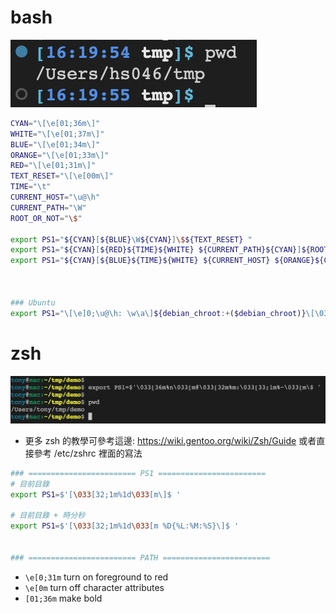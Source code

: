 

# bash

![PS1-time+path](./../img/PS1-time-path.png)

```bash
CYAN="\[\e[01;36m\]"
WHITE="\[\e[01;37m\]"
BLUE="\[\e[01;34m\]"
ORANGE="\[\e[01;33m\]"
RED="\[\e[01;31m\]"
TEXT_RESET="\[\e[00m\]"
TIME="\t"
CURRENT_HOST="\u@\h"
CURRENT_PATH="\W"
ROOT_OR_NOT="\$"

export PS1="${CYAN}[${BLUE}\W${CYAN}]\$${TEXT_RESET} "
export PS1="${CYAN}[${RED}${TIME}${WHITE} ${CURRENT_PATH}${CYAN}]${ROOT_OR_NOT}${TEXT_RESET} "
export PS1="${CYAN}[${BLUE}${TIME}${WHITE} ${CURRENT_HOST} ${ORANGE}${CURRENT_PATH}${CYAN}]${ROOT_OR_NOT}${TEXT_RESET} "



### Ubuntu
export PS1="\[\e]0;\u@\h: \w\a\]${debian_chroot:+($debian_chroot)}\[\033[01;32m\]\u@\h\[\033[00m\]:\[\033[01;34m\]\w\[\033[00m\]\$ "

```


# zsh

![PS1-time+path](./../img/PS1-zsh-full.png)
- 更多 zsh 的教學可參考這邊: https://wiki.gentoo.org/wiki/Zsh/Guide 或者直接參考 /etc/zshrc 裡面的寫法

```zsh
### ======================== PS1 ========================
# 目前目錄
export PS1=$'[\033[32;1m%1d\033[m\]$ '

# 目前目錄 + 時分秒
export PS1=$'[\033[32;1m%1d\033[m %D{%L:%M:%S}\]$ '


### ======================== PATH ========================

```

- `\e[0;31m` turn on foreground to red
- `\e[0m` turn off character attributes
- `[01;36m` make bold


# 
